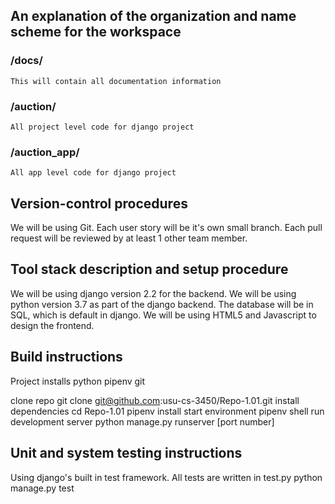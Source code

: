 ## An explanation of the organization and name scheme for the workspace
  ### /docs/
    This will contain all documentation information 
  ### /auction/
    All project level code for django project
  ### /auction_app/
    All app level code for django project
## Version-control procedures
  We will be using Git. 
  Each user story will be it's own small branch.
  Each pull request will be reviewed by at least 1 other team member.
## Tool stack description and setup procedure
  We will be using django version 2.2 for the backend.
  We will be using python version 3.7 as part of the django backend.
  The database will be in SQL, which is default in django.
  We will be using HTML5 and Javascript to design the frontend.
## Build instructions
  Project installs
    python
    pipenv
    git

  clone repo 
    git clone git@github.com:usu-cs-3450/Repo-1.01.git
  install dependencies
    cd Repo-1.01
    pipenv install
  start environment
    pipenv shell
  run development server
    python manage.py runserver [port number]
  
## Unit and system testing instructions
  Using django's built in test framework.  All tests are written in test.py
  python manage.py test
